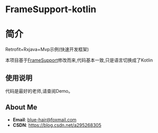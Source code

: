 # FrameSupport-kotlin
# 简介
Retrofit+Rxjava+Mvp示例(快速开发框架)

本项目基于[FrameSupport](https://github.com/OneGreenHand/FrameSupport)修改而来,代码基本一致,只是语言切换成了Kotlin
## 使用说明
代码是最好的老师,请查阅Demo。
## About Me
* **Email**: <blue-hair@foxmail.com>
* **CSDN**: <https://blog.csdn.net/a295268305>